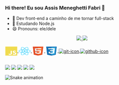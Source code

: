 ### Hi there! Eu sou Assis Meneghetti Fabri 👋

- 🔭 Dev front-end a caminho de me tornar full-stack
- 🌱 Estudando Node.js
- 😄 Pronouns: ele/dele

<div align="center">
  <a href="https://github.com/assisMeneghetti">
  <img height="180em" src="https://github-readme-stats.vercel.app/api?username=assisMeneghetti&show_icons=true&theme=merko&include_all_commits=true&count_private=true"/>
  <img height="180em" src="https://github-readme-stats.vercel.app/api/top-langs/?username=assisMeneghetti&layout=compact&langs_count=7&theme=merko"/>
</div>
  
<div style="display: inline_block"><br>
  <img align="center" alt="js-icon" height="30" width="40" src="https://raw.githubusercontent.com/devicons/devicon/master/icons/javascript/javascript-plain.svg">
  <img align="center" alt="react-icon" height="30" width="40" src="https://raw.githubusercontent.com/devicons/devicon/master/icons/react/react-original.svg">
  <img align="center" alt="HTML-icon" height="30" width="40" src="https://raw.githubusercontent.com/devicons/devicon/master/icons/html5/html5-original.svg">
  <img align="center" alt="CSS-icon" height="30" width="40" src="https://raw.githubusercontent.com/devicons/devicon/master/icons/css3/css3-original.svg">
  <img align="center" alt="git-icon" height="30" width="40" src="https://cdn.jsdelivr.net/gh/devicons/devicon/icons/git/git-original.svg">
  <img align="center" alt="github-icon" height="30" width="40" src="https://cdn.jsdelivr.net/gh/devicons/devicon/icons/github/github-original.svg">
</div>

  ##
  
<div> 
  <a href="https://www.youtube.com/channel/UCLWKQYZKYevHedy_P0YK8hA" target="_blank"><img src="https://img.shields.io/badge/YouTube-FF0000?style=for-the-badge&logo=youtube&logoColor=white" target="_blank"></a>
  <a href="https://www.instagram.com/assis_meneghetti/" target="_blank"><img src="https://img.shields.io/badge/-Instagram-%23E4405F?style=for-the-badge&logo=instagram&logoColor=white" target="_blank"></a>
 	<a href="https://www.twitch.tv/ash_meneghetti" target="_blank"><img src="https://img.shields.io/badge/Twitch-9146FF?style=for-the-badge&logo=twitch&logoColor=white" target="_blank"></a>
<!--  <a href="https://discord.gg/wagxzStdcR" target="_blank"><img src="https://img.shields.io/badge/Discord-7289DA?style=for-the-badge&logo=discord&logoColor=white" target="_blank"></a>  -->
  <a href = "mailto:assis1986@gmail.com"><img src="https://img.shields.io/badge/-Gmail-%23333?style=for-the-badge&logo=gmail&logoColor=white" target="_blank"></a>
  <a href="https://www.linkedin.com/in/assis-meneghetti/" target="_blank"><img src="https://img.shields.io/badge/-LinkedIn-%230077B5?style=for-the-badge&logo=linkedin&logoColor=white" target="_blank"></a> 
</div>  
  
  ![Snake animation](https://github.com/assisMeneghetti/assisMeneghetti/blob/output/github-contribution-grid-snake.svg)

